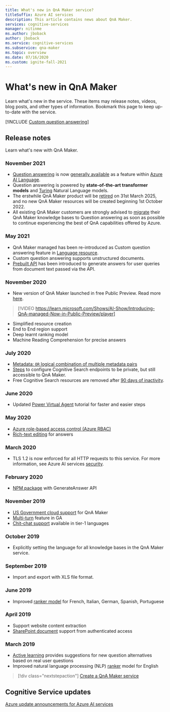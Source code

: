 ```yaml
---
title: What's new in QnA Maker service?
titleSuffix: Azure AI services
description: This article contains news about QnA Maker.
services: cognitive-services
manager: nitinme
ms.author: jboback
author: jboback
ms.service: cognitive-services
ms.subservice: qna-maker
ms.topic: overview
ms.date: 07/16/2020
ms.custom: ignite-fall-2021
---
```


# What's new in QnA Maker

Learn what's new in the service. These items may release notes, videos, blog posts, and other types of information. Bookmark this page to keep up-to-date with the service.

[!INCLUDE [Custom question answering](./includes/new-version.md)]

## Release notes

Learn what's new with QnA Maker.

### November 2021
* [Question answering](../language-service/question-answering/overview.md) is now [generally available](https://techcommunity.microsoft.com/t5/ai-cognitive-services-blog/question-answering-feature-is-generally-available/ba-p/2899497) as a feature within [Azure AI Language](https://portal.azure.com/?quickstart=true#create/Microsoft.CognitiveServicesTextAnalytics).
* Question answering is powered by **state-of-the-art transformer models** and [Turing](https://turing.microsoft.com/) Natural Language models.
* The erstwhile QnA Maker product will be [retired](https://azure.microsoft.com/updates/azure-qna-maker-will-be-retired-on-31-march-2025/) on 31st March 2025, and no new QnA Maker resources will be created beginning 1st October 2022.
* All existing QnA Maker customers are strongly advised to [migrate](../language-service/question-answering/how-to/migrate-qnamaker.md) their QnA Maker knowledge bases to Question answering as soon as possible to continue experiencing the best of QnA capabilities offered by Azure.

### May 2021

* QnA Maker managed has been re-introduced as Custom question answering feature in [Language resource](https://portal.azure.com/?quickstart=true#create/Microsoft.CognitiveServicesTextAnalytics).
* Custom question answering supports unstructured documents.
* [Prebuilt API](how-to/using-prebuilt-api.md) has been introduced to generate answers for user queries from document text passed via the API.

### November 2020

* New version of QnA Maker launched in free Public Preview. Read more [here](https://techcommunity.microsoft.com/t5/azure-ai/introducing-qna-maker-managed-now-in-public-preview/ba-p/1845575).

> [!VIDEO https://learn.microsoft.com/Shows/AI-Show/Introducing-QnA-managed-Now-in-Public-Preview/player]
* Simplified resource creation
* End to End region support
* Deep learnt ranking model
* Machine Reading Comprehension for precise answers
  
### July 2020

* [Metadata: `OR` logical combination of multiple metadata pairs](how-to/query-knowledge-base-with-metadata.md#logical-or-using-strictfilterscompoundoperationtype-property)
* [Steps](how-to/network-isolation.md) to configure Cognitive Search endpoints to be private, but still accessible to QnA Maker.
* Free Cognitive Search resources are removed after [90 days of inactivity](how-to/set-up-qnamaker-service-azure.md#inactivity-policy-for-free-search-resources).

### June 2020

* Updated [Power Virtual Agent](tutorials/integrate-with-power-virtual-assistant-fallback-topic.md) tutorial for faster and easier steps

### May 2020

* [Azure role-based access control (Azure RBAC)](concepts/role-based-access-control.md)
* [Rich-text editing](how-to/edit-knowledge-base.md#rich-text-editing-for-answer) for answers

### March 2020

* TLS 1.2 is now enforced for all HTTP requests to this service. For more information, see Azure AI services [security](../security-features.md).

### February 2020

* [NPM package](https://www.npmjs.com/package/@azure/cognitiveservices-qnamaker) with GenerateAnswer API

### November 2019

* [US Government cloud support](../../azure-government/compare-azure-government-global-azure.md#guidance-for-developers) for QnA Maker
* [Multi-turn](./how-to/multi-turn.md) feature in GA
* [Chit-chat support](./how-to/chit-chat-knowledge-base.md#language-support) available in tier-1 languages

### October 2019

* Explicitly setting the language for all knowledge bases in the  QnA Maker service.

### September 2019

* Import and export with XLS file format.

### June 2019

* Improved [ranker model](concepts/query-knowledge-base.md#ranker-process) for French, Italian, German, Spanish, Portuguese

### April 2019

* Support website content extraction
* [SharePoint document](how-to/add-sharepoint-datasources.md) support from authenticated access

### March 2019

* [Active learning](how-to/improve-knowledge-base.md) provides suggestions for new question alternatives based on real user questions
* Improved natural language processing (NLP) [ranker](concepts/query-knowledge-base.md#ranker-process) model for English

> [!div class="nextstepaction"]
> [Create a QnA Maker service](how-to/set-up-qnamaker-service-azure.md)

## Cognitive Service updates

[Azure update announcements for Azure AI services](https://azure.microsoft.com/updates/?product=cognitive-services)

